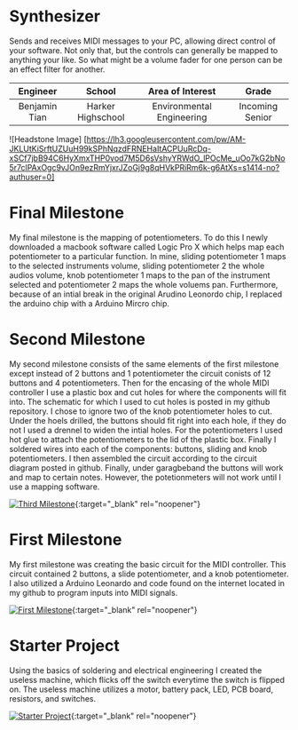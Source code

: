 ﻿# Synthesizer 
Sends and receives MIDI messages to your PC, allowing direct control of your software. Not only that, but the controls can generally be mapped to anything your like. So what might be a volume fader for one person can be an effect filter for another.

| **Engineer** | **School** | **Area of Interest** | **Grade** |
|:--:|:--:|:--:|:--:|
| Benjamin Tian | Harker Highschool | Environmental Engineering | Incoming Senior

![Headstone Image] [https://lh3.googleusercontent.com/pw/AM-JKLUtKiSrftUZUuH99kSPhNqzdFRNEHaItACPUuRcDq-xSCf7jbB94C6HyXmxTHP0vod7M5D6sVshyYRWdO_lPOcMe_uOo7kG2bNo5r7clPAxOgc9vJOn9ezRmYjxrJZoGj9g8qHVkPRiRm6k-g6AtXs=s1414-no?authuser=0]

  
# Final Milestone
My final milestone is the mapping of potentiometers. To do this I newly downloaded a macbook software called Logic Pro X which helps map each potentiometer to a particular function. In mine, sliding potentiometer 1 maps to the selected instruments volume, sliding potentiometer 2 the whole audios volume, knob potentiometer 1 maps to the pan of the instrument selected and potentiometer 2 maps the whole voluems pan. Furthermore, because of an intial break in the original Arudino Leonordo chip, I replaced the arduino chip with a Arduino Mircro chip. 


# Second Milestone
My second milestone consists of the same elements of the first milestone except instead of 2 buttons and 1 potentiometer the circuit conists of 12 buttons and 4 potentiometers. Then for the encasing of the whole MIDI controller I use a plastic box and cut holes for where the components will fit into. The schematic for which I used to cut holes is posted in my github repository. I chose to ignore two of the knob potentiometer holes to cut. Under the hoels drilled, the buttons should fit right into each hole, if they do not I used a drennel to widen the intial holes. For the potentiometers I used hot glue to attach the potentiometers to the lid of the plastic box. Finally I soldered wires into each of the components: buttons, sliding and knob potentiometers. I then assembled the circuit according to the circuit diagram posted in github. Finally, under garagbeband the buttons will work and map to certain notes. However, the potetionmeters will not work until I use a mapping software. 

[![Third Milestone](https://preview.redd.it/ax0yuiigltq71.jpg?auto=webp&s=448305c076683a05d2f27f35bfbae6b287184701)](https://www.youtube.com/watch?v=sgH1CStJsBg "Second Milestone"){:target="_blank" rel="noopener"}
# First Milestone
  

My first milestone was creating the basic circuit for the MIDI controller. This circuit contained 2 buttons, a slide potentiometer, and a knob potentiometer. I also utilized a Arduino Leonardo and code found on the internet located in my github to program inputs into MIDI signals. 

[![First Milestone](https://img.youtube.com/vi/-uf-8mD1fxA/maxresdefault.jpg)](https://www.youtube.com/watch?v=-uf-8mD1fxA "First Milestone"){:target="_blank" rel="noopener"}

# Starter Project 

Using the basics of soldering and electrical engineering I created the useless machine, which flicks off the switch everytime the switch is flipped on. The useless machine utilizes a motor, battery pack, LED, PCB board, resistors, and switches. 

[![Starter Project](https://img.youtube.com/vi/7vfSJlS_4pI/sddefault.jpg)](https://www.youtube.com/watch?v=7vfSJlS_4pI "First Milestone"){:target="_blank" rel="noopener"}
